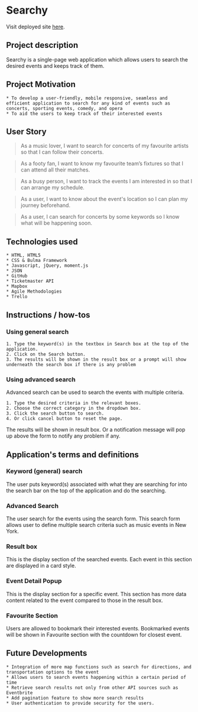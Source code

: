 # Searchy

Visit deployed site [here](https://cynwong.github.io/project-ACK/).

## Project description

Searchy is a single-page web application which allows users to search the desired events and keeps track of them.

## Project Motivation

    * To develop a user-friendly, mobile responsive, seamless and efficient application to search for any kind of events such as concerts, sporting events, comedy, and opera
    * To aid the users to keep track of their interested events

## User Story

> As a music lover, I want to search for concerts of my favourite artists so that I can follow their concerts.

> As a footy fan, I want to know my favourite team’s fixtures so that I can attend all their matches.

> As a busy person, I want to track the events I am interested in so that I can arrange my schedule.

> As a user, I want to know about the event's location so I can plan my journey beforehand.

> As a user, I can search for concerts by some keywords so I know what will be happening soon.

## Technologies used
    
    * HTML, HTML5
    * CSS & Bulma Framework
    * Javascript, jQuery, moment.js
    * JSON
    * GitHub
    * Ticketmaster API
    * Mapbox
    * Agile Methodologies
    * Trello

## Instructions / how-tos

### Using general search

    1. Type the keyword(s) in the textbox in Search box at the top of the application. 
    2. Click on the Search button.
    3. The results will be shown in the result box or a prompt will show underneath the search box if there is any problem 

### Using advanced search

Advanced search can be used to search the events with multiple criteria.

    1. Type the desired criteria in the relevant boxes.
    2. Choose the correct category in the dropdown box.
    3. Click the search button to search. 
    4. Or click cancel button to reset the page.

The results will be shown in result box. Or a notification message will pop up above the form to notify any problem if any.

## Application's terms and definitions

### Keyword (general) search

The user puts keyword(s) associated with what they are searching for into the search bar on the top of the application and do the searching.

### Advanced Search

The user search for the events using the search form. This search form allows user to define multiple search criteria such as music events in New York.

### Result box

This is the display section of the searched events. Each event in this section are displayed in a card style.

### Event Detail Popup

This is the display section for a specific event. This section has more data content related to the event compared to those in the result box.

### Favourite Section
 
Users are allowed to bookmark their interested events. Bookmarked events will be shown in Favourite section with the countdown for closest event. 

## Future Developments

    * Integration of more map functions such as search for directions, and transportation options to the event
    * Allows users to search events happening within a certain period of time
    * Retrieve search results not only from other API sources such as Eventbrite
    * Add pagination feature to show more search results
    * User authentication to provide security for the users. 
